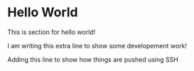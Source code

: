# Hello World

This is section for hello world!

I am writing this extra line to show some developement work!

Adding this line to show how things are pushed using SSH
